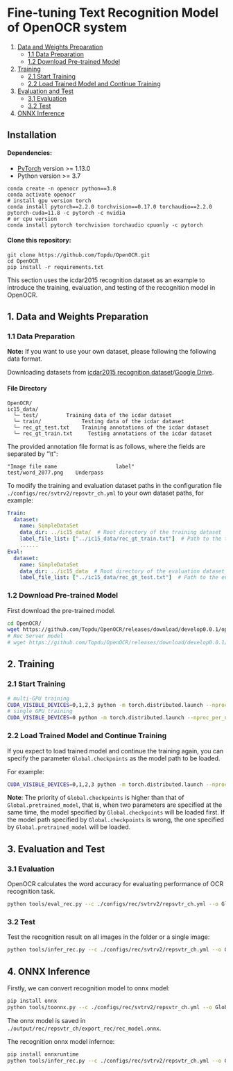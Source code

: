 # Fine-tuning Text Recognition Model of OpenOCR system

1. [Data and Weights Preparation](#1-data-and-weights-preparation)
   - [1.1 Data Preparation](#11-data-preparation)
   - [1.2 Download Pre-trained Model](#12-download-pre-trained-model)
2. [Training](#2-training)
   - [2.1 Start Training](#21-start-training)
   - [2.2 Load Trained Model and Continue Training](#22-load-trained-model-and-continue-training)
3. [Evaluation and Test](#3-evaluation-and-test)
   - [3.1 Evaluation](#31-evaluation)
   - [3.2 Test](#32-test)
4. [ONNX Inference](#4-onnx-inference)

## Installation

#### Dependencies:

- [PyTorch](http://pytorch.org/) version >= 1.13.0
- Python version >= 3.7

```shell
conda create -n openocr python==3.8
conda activate openocr
# install gpu version torch
conda install pytorch==2.2.0 torchvision==0.17.0 torchaudio==2.2.0 pytorch-cuda=11.8 -c pytorch -c nvidia
# or cpu version
conda install pytorch torchvision torchaudio cpuonly -c pytorch
```

#### Clone this repository:

```shell
git clone https://github.com/Topdu/OpenOCR.git
cd OpenOCR
pip install -r requirements.txt
```

This section uses the icdar2015 recognition dataset as an example to introduce the training, evaluation, and testing of the recognition model in OpenOCR.

## 1. Data and Weights Preparation

### 1.1 Data Preparation

**Note:** If you want to use your own dataset, please following the following data format.

Downloading datasets from [icdar2015 recognition dataset](https://aistudio.baidu.com/datasetdetail/75418)/[Google Drive](https://drive.google.com/file/d/1YviGN_f7xrRrMOSR4OGwv7uhKFjnxuUP/view?usp=sharing).

#### File Directory

```
OpenOCR/
ic15_data/
  └─ test/         Training data of the icdar dataset
  └─ train/             Testing data of the icdar dataset
  └─ rec_gt_test.txt    Training annotations of the icdar dataset
  └─ rec_gt_train.txt     Testing annotations of the icdar dataset
```

The provided annotation file format is as follows, where the fields are separated by "\\t":

```
"Image file name                   label"
test/word_2077.png    Underpass
```

To modify the training and evaluation dataset paths in the configuration file `./configs/rec/svtrv2/repsvtr_ch.yml` to your own dataset paths, for example:

```yaml
Train:
  dataset:
    name: SimpleDataSet
    data_dir: ../ic15_data/  # Root directory of the training dataset
    label_file_list: ["../ic15_data/rec_gt_train.txt"]  # Path to the training label file
    ......
Eval:
  dataset:
    name: SimpleDataSet
    data_dir: ../ic15_data  # Root directory of the evaluation dataset
    label_file_list: ["../ic15_data/rec_gt_test.txt"]  # Path to the evaluation label file
```

### 1.2 Download Pre-trained Model

First download the pre-trained model.

```bash
cd OpenOCR/
wget https://github.com/Topdu/OpenOCR/releases/download/develop0.0.1/openocr_repsvtr_ch.pth
# Rec Server model
# wget https://github.com/Topdu/OpenOCR/releases/download/develop0.0.1/openocr_svtrv2_ch.pth
```

## 2. Training

### 2.1 Start Training

```bash
# multi-GPU training
CUDA_VISIBLE_DEVICES=0,1,2,3 python -m torch.distributed.launch --nproc_per_node=4 tools/train_rec.py --c ./configs/rec/svtrv2/repsvtr_ch.yml --o Global.pretrained_model=./openocr_repsvtr_ch.pth
# single GPU training
CUDA_VISIBLE_DEVICES=0 python -m torch.distributed.launch --nproc_per_node=1 tools/train_rec.py --c ./configs/rec/svtrv2/repsvtr_ch.yml --o Global.pretrained_model=./openocr_repsvtr_ch.pth
```

### 2.2 Load Trained Model and Continue Training

If you expect to load trained model and continue the training again, you can specify the parameter `Global.checkpoints` as the model path to be loaded.

For example:

```bash
CUDA_VISIBLE_DEVICES=0,1,2,3 python -m torch.distributed.launch --nproc_per_node=4 tools/train_rec.py --c ./configs/rec/svtrv2/repsvtr_ch.yml --o Global.checkpoints=./your/trained/model
```

**Note**: The priority of `Global.checkpoints` is higher than that of `Global.pretrained_model`, that is, when two parameters are specified at the same time, the model specified by `Global.checkpoints` will be loaded first. If the model path specified by `Global.checkpoints` is wrong, the one specified by `Global.pretrained_model` will be loaded.

## 3. Evaluation and Test

### 3.1 Evaluation

OpenOCR calculates the word accuracy for evaluating performance of OCR recognition task.

```bash
python tools/eval_rec.py --c ./configs/rec/svtrv2/repsvtr_ch.yml --o Global.pretrained_model="{path/to/weights}/best.pth"
```

### 3.2 Test

Test the recognition result on all images in the folder or a single image:

```bash
python tools/infer_rec.py --c ./configs/rec/svtrv2/repsvtr_ch.yml --o Global.infer_img=/path/img_fold or /path/img_file Global.pretrained_model={path/to/weights}/best.pth
```

## 4. ONNX Inference

Firstly, we can convert recognition model to onnx model:

```bash
pip install onnx
python tools/toonnx.py --c ./configs/rec/svtrv2/repsvtr_ch.yml --o Global.device=cpu Global.pretrained_model={path/to/weights}/best.pth
```

The onnx model is saved in `./output/rec/repsvtr_ch/export_rec/rec_model.onnx`.

The recognition onnx model infernce:

```bash
pip install onnxruntime
python tools/infer_rec.py --c ./configs/rec/svtrv2/repsvtr_ch.yml --o Global.backend=onnx Global.device=cpu Global.infer_img=/path/img_fold or /path/img_file Global.onnx_model_path=./output/rec/repsvtr_ch/export_rec/rec_model.onnx
```
